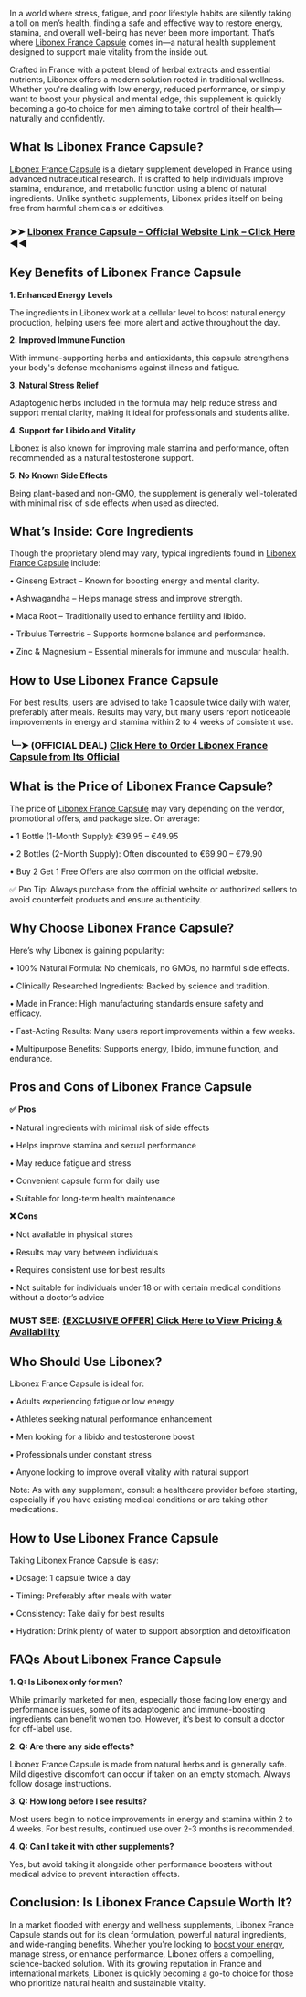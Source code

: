In a world where stress, fatigue, and poor lifestyle habits are silently taking a toll on men’s health, finding a safe and effective way to restore energy, stamina, and overall well-being has never been more important. That’s where [Libonex France Capsule](https://www.facebook.com/LibonexFranceReviews/) comes in—a natural health supplement designed to support male vitality from the inside out.

Crafted in France with a potent blend of herbal extracts and essential nutrients, Libonex offers a modern solution rooted in traditional wellness. Whether you're dealing with low energy, reduced performance, or simply want to boost your physical and mental edge, this supplement is quickly becoming a go-to choice for men aiming to take control of their health—naturally and confidently.

## What Is Libonex France Capsule?
[Libonex France Capsule](https://dailynutraboost.com/libonex-france/) is a dietary supplement developed in France using advanced nutraceutical research. It is crafted to help individuals improve stamina, endurance, and metabolic function using a blend of natural ingredients. Unlike synthetic supplements, Libonex prides itself on being free from harmful chemicals or additives.

### ➤➤ [Libonex France Capsule – Official Website Link – Click Here](https://dailynutraboost.com/try-libonex/) ◀◀

## Key Benefits of Libonex France Capsule

**1.	Enhanced Energy Levels**

The ingredients in Libonex work at a cellular level to boost natural energy production, helping users feel more alert and active throughout the day.

**2.	Improved Immune Function**

With immune-supporting herbs and antioxidants, this capsule strengthens your body's defense mechanisms against illness and fatigue.

**3.	Natural Stress Relief**

Adaptogenic herbs included in the formula may help reduce stress and support mental clarity, making it ideal for professionals and students alike.

**4.	Support for Libido and Vitality**

Libonex is also known for improving male stamina and performance, often recommended as a natural testosterone support.

**5.	No Known Side Effects**

Being plant-based and non-GMO, the supplement is generally well-tolerated with minimal risk of side effects when used as directed.

## What’s Inside: Core Ingredients
Though the proprietary blend may vary, typical ingredients found in [Libonex France Capsule](https://www.facebook.com/groups/libonexfrancecapsule) include:

•	Ginseng Extract – Known for boosting energy and mental clarity.

•	Ashwagandha – Helps manage stress and improve strength.

•	Maca Root – Traditionally used to enhance fertility and libido.

•	Tribulus Terrestris – Supports hormone balance and performance.

•	Zinc & Magnesium – Essential minerals for immune and muscular health.

## How to Use Libonex France Capsule
For best results, users are advised to take 1 capsule twice daily with water, preferably after meals. Results may vary, but many users report noticeable improvements in energy and stamina within 2 to 4 weeks of consistent use.

### ╰┈➤ (OFFICIAL DEAL) [Click Here to Order Libonex France Capsule from Its Official](https://dailynutraboost.com/try-libonex/)

## What is the Price of Libonex France Capsule?
The price of [Libonex France Capsule](https://www.facebook.com/events/628883166828770/) may vary depending on the vendor, promotional offers, and package size. On average:

•	1 Bottle (1-Month Supply): €39.95 – €49.95

•	2 Bottles (2-Month Supply): Often discounted to €69.90 – €79.90

•	Buy 2 Get 1 Free Offers are also common on the official website.

✅ Pro Tip: Always purchase from the official website or authorized sellers to avoid counterfeit products and ensure authenticity.


## Why Choose Libonex France Capsule?
Here’s why Libonex is gaining popularity:

•	100% Natural Formula: No chemicals, no GMOs, no harmful side effects.

•	Clinically Researched Ingredients: Backed by science and tradition.

•	Made in France: High manufacturing standards ensure safety and efficacy.

•	Fast-Acting Results: Many users report improvements within a few weeks.

•	Multipurpose Benefits: Supports energy, libido, immune function, and endurance.

## Pros and Cons of Libonex France Capsule

**✅ Pros**

•	Natural ingredients with minimal risk of side effects

•	Helps improve stamina and sexual performance

•	May reduce fatigue and stress

•	Convenient capsule form for daily use

•	Suitable for long-term health maintenance

**❌ Cons**

•	Not available in physical stores

•	Results may vary between individuals

•	Requires consistent use for best results

•	Not suitable for individuals under 18 or with certain medical conditions without a doctor’s advice

### MUST SEE: [(EXCLUSIVE OFFER) Click Here to View Pricing & Availability](https://dailynutraboost.com/try-libonex/)

## Who Should Use Libonex?

Libonex France Capsule is ideal for:


•	Adults experiencing fatigue or low energy

•	Athletes seeking natural performance enhancement

•	Men looking for a libido and testosterone boost

•	Professionals under constant stress

•	Anyone looking to improve overall vitality with natural support

Note: As with any supplement, consult a healthcare provider before starting, especially if you have existing medical conditions or are taking other medications.


## How to Use Libonex France Capsule

Taking Libonex France Capsule is easy:

•	Dosage: 1 capsule twice a day

•	Timing: Preferably after meals with water

•	Consistency: Take daily for best results

•	Hydration: Drink plenty of water to support absorption and detoxification

## FAQs About Libonex France Capsule

**1.	Q: Is Libonex only for men?**

While primarily marketed for men, especially those facing low energy and performance issues, some of its adaptogenic and immune-boosting ingredients can benefit women too. However, it’s best to consult a doctor for off-label use.

**2.	Q: Are there any side effects?**

Libonex France Capsule is made from natural herbs and is generally safe. Mild digestive discomfort can occur if taken on an empty stomach. Always follow dosage instructions.

**3.	Q: How long before I see results?**

Most users begin to notice improvements in energy and stamina within 2 to 4 weeks. For best results, continued use over 2-3 months is recommended.

**4.	Q: Can I take it with other supplements?**

Yes, but avoid taking it alongside other performance boosters without medical advice to prevent interaction effects.

## Conclusion: Is Libonex France Capsule Worth It?
In a market flooded with energy and wellness supplements, Libonex France Capsule stands out for its clean formulation, powerful natural ingredients, and wide-ranging benefits. Whether you're looking to [boost your energy](https://knowt.com/flashcards/5b0ae442-c45a-42bf-a059-b4761b0953da), manage stress, or enhance performance, Libonex offers a compelling, science-backed solution.
With its growing reputation in France and international markets, Libonex is quickly becoming a go-to choice for those who prioritize natural health and sustainable vitality.

